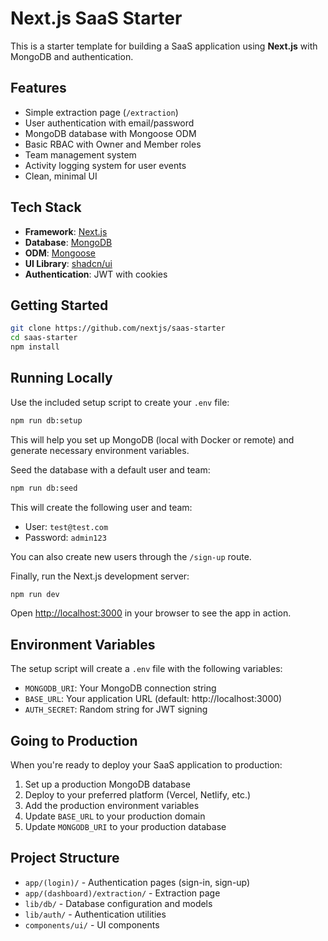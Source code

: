 # Next.js SaaS Starter

This is a starter template for building a SaaS application using **Next.js** with MongoDB and authentication.

## Features

- Simple extraction page (`/extraction`) 
- User authentication with email/password
- MongoDB database with Mongoose ODM
- Basic RBAC with Owner and Member roles
- Team management system
- Activity logging system for user events
- Clean, minimal UI

## Tech Stack

- **Framework**: [Next.js](https://nextjs.org/)
- **Database**: [MongoDB](https://www.mongodb.com/)
- **ODM**: [Mongoose](https://mongoosejs.com/)
- **UI Library**: [shadcn/ui](https://ui.shadcn.com/)
- **Authentication**: JWT with cookies

## Getting Started

```bash
git clone https://github.com/nextjs/saas-starter
cd saas-starter
npm install
```

## Running Locally

Use the included setup script to create your `.env` file:

```bash
npm run db:setup
```

This will help you set up MongoDB (local with Docker or remote) and generate necessary environment variables.

Seed the database with a default user and team:

```bash
npm run db:seed
```

This will create the following user and team:

- User: `test@test.com`
- Password: `admin123`

You can also create new users through the `/sign-up` route.

Finally, run the Next.js development server:

```bash
npm run dev
```

Open [http://localhost:3000](http://localhost:3000) in your browser to see the app in action.

## Environment Variables

The setup script will create a `.env` file with the following variables:

- `MONGODB_URI`: Your MongoDB connection string
- `BASE_URL`: Your application URL (default: http://localhost:3000)
- `AUTH_SECRET`: Random string for JWT signing

## Going to Production

When you're ready to deploy your SaaS application to production:

1. Set up a production MongoDB database
2. Deploy to your preferred platform (Vercel, Netlify, etc.)
3. Add the production environment variables
4. Update `BASE_URL` to your production domain
5. Update `MONGODB_URI` to your production database

## Project Structure

- `app/(login)/` - Authentication pages (sign-in, sign-up)
- `app/(dashboard)/extraction/` - Extraction page
- `lib/db/` - Database configuration and models
- `lib/auth/` - Authentication utilities
- `components/ui/` - UI components